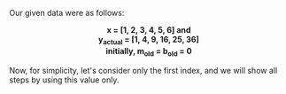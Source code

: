 Our given data were as follows:<br>
<p align= 'center'><b>x = [1, 2, 3, 4, 5, 6] and <br>
y<sub>actual</sub> = [1, 4, 9, 16, 25, 36]<br>
  initially, m<sub>old</sub> = b<sub>old</sub> = 0
</b>
</p>
Now, for simplicity, let's consider only the first index, and we will show all steps by using this value only.
